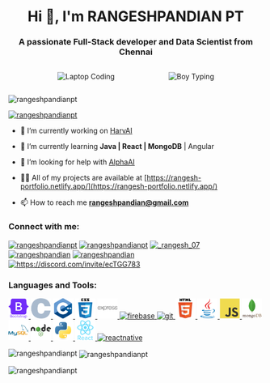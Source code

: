 <h1 align="center">Hi 👋, I'm RANGESHPANDIAN PT</h1>
<h3 align="center">A passionate Full-Stack developer and Data Scientist from Chennai</h3>

<div style="display: flex; justify-content: center; align-items: center; gap: 20px;">
  <!-- Left GIF -->
  <img src="https://media.giphy.com/media/v1.Y2lkPTc5MGI3NjExN29vOGc0ZzVvdWo2NDZueTBoeXNvd3V0dXVzbWd6NGQ5anVhOHp4OCZlcD12MV9naWZzX3NlYXJjaCZjdD1n/dxn6fRlTIShoeBr69N/giphy.gif" 
       alt="Laptop Coding" width="200"/>

  <!-- Right GIF -->
  <img src="https://media.giphy.com/media/v1.Y2lkPTc5MGI3NjExZThqeDZjZmVlemRhaXpvNmthZnpxamQ3c2xvbmlnZHdsdG14OWgzaCZlcD12MV9naWZzX3NlYXJjaCZjdD1n/78XCFBGOlS6keY1Bil/giphy.gif" 
       alt="Boy Typing" width="200"/>
</div>

<p align="left"> <img src="https://komarev.com/ghpvc/?username=rangeshpandianpt&label=Profile%20views&color=0e75b6&style=flat" alt="rangeshpandianpt" /> </p>

<p align="left"> <a href="https://github.com/ryo-ma/github-profile-trophy"><img src="https://github-profile-trophy.vercel.app/?username=rangeshpandianpt" alt="rangeshpandianpt" /></a> </p>

- 🔭 I’m currently working on [HarvAI](https://harva-i.netlify.app/)

- 🌱 I’m currently learning **Java | React | MongoDB** | Angular

- 🤝 I’m looking for help with [AlphaAI](https://alpha-trendai.netlify.app/)

- 👨‍💻 All of my projects are available at [https://rangesh-portfolio.netlify.app/](https://rangesh-portfolio.netlify.app/)

- 📫 How to reach me **rangeshpandian@gmail.com**

<h3 align="left">Connect with me:</h3>
<p align="left">
<a href="https://www.linkedin.com/in/rangeshpandian-pt-428b04325/" target="blank"><img align="center" src="https://raw.githubusercontent.com/rahuldkjain/github-profile-readme-generator/master/src/images/icons/Social/linked-in-alt.svg" alt="rangeshpandianpt" height="30" width="40" /></a>
<a href="https://kaggle.com/rangeshpandianpt" target="blank"><img align="center" src="https://raw.githubusercontent.com/rahuldkjain/github-profile-readme-generator/master/src/images/icons/Social/kaggle.svg" alt="rangeshpandianpt" height="30" width="40" /></a>
<a href="https://instagram.com/_rangesh_07" target="blank"><img align="center" src="https://raw.githubusercontent.com/rahuldkjain/github-profile-readme-generator/master/src/images/icons/Social/instagram.svg" alt="_rangesh_07" height="30" width="40" /></a>
<a href="https://www.hackerrank.com/rangeshpandian" target="blank"><img align="center" src="https://raw.githubusercontent.com/rahuldkjain/github-profile-readme-generator/master/src/images/icons/Social/hackerrank.svg" alt="rangeshpandian" height="30" width="40" /></a>
<a href="https://www.leetcode.com/rangeshpandian" target="blank"><img align="center" src="https://raw.githubusercontent.com/rahuldkjain/github-profile-readme-generator/master/src/images/icons/Social/leet-code.svg" alt="rangeshpandian" height="30" width="40" /></a>
<a href="https://discord.gg/https://discord.com/invite/ecTGG783" target="blank"><img align="center" src="https://raw.githubusercontent.com/rahuldkjain/github-profile-readme-generator/master/src/images/icons/Social/discord.svg" alt="https://discord.com/invite/ecTGG783" height="30" width="40" /></a>
</p>

<h3 align="left">Languages and Tools:</h3>
<p align="left"> <a href="https://getbootstrap.com" target="_blank" rel="noreferrer"> <img src="https://raw.githubusercontent.com/devicons/devicon/master/icons/bootstrap/bootstrap-plain-wordmark.svg" alt="bootstrap" width="40" height="40"/> </a> <a href="https://www.cprogramming.com/" target="_blank" rel="noreferrer"> <img src="https://raw.githubusercontent.com/devicons/devicon/master/icons/c/c-original.svg" alt="c" width="40" height="40"/> </a> <a href="https://www.w3schools.com/cpp/" target="_blank" rel="noreferrer"> <img src="https://raw.githubusercontent.com/devicons/devicon/master/icons/cplusplus/cplusplus-original.svg" alt="cplusplus" width="40" height="40"/> </a> <a href="https://www.w3schools.com/css/" target="_blank" rel="noreferrer"> <img src="https://raw.githubusercontent.com/devicons/devicon/master/icons/css3/css3-original-wordmark.svg" alt="css3" width="40" height="40"/> </a> <a href="https://expressjs.com" target="_blank" rel="noreferrer"> <img src="https://raw.githubusercontent.com/devicons/devicon/master/icons/express/express-original-wordmark.svg" alt="express" width="40" height="40"/> </a> <a href="https://firebase.google.com/" target="_blank" rel="noreferrer"> <img src="https://www.vectorlogo.zone/logos/firebase/firebase-icon.svg" alt="firebase" width="40" height="40"/> </a> <a href="https://git-scm.com/" target="_blank" rel="noreferrer"> <img src="https://www.vectorlogo.zone/logos/git-scm/git-scm-icon.svg" alt="git" width="40" height="40"/> </a> <a href="https://www.w3.org/html/" target="_blank" rel="noreferrer"> <img src="https://raw.githubusercontent.com/devicons/devicon/master/icons/html5/html5-original-wordmark.svg" alt="html5" width="40" height="40"/> </a> <a href="https://www.java.com" target="_blank" rel="noreferrer"> <img src="https://raw.githubusercontent.com/devicons/devicon/master/icons/java/java-original.svg" alt="java" width="40" height="40"/> </a> <a href="https://developer.mozilla.org/en-US/docs/Web/JavaScript" target="_blank" rel="noreferrer"> <img src="https://raw.githubusercontent.com/devicons/devicon/master/icons/javascript/javascript-original.svg" alt="javascript" width="40" height="40"/> </a> <a href="https://www.mongodb.com/" target="_blank" rel="noreferrer"> <img src="https://raw.githubusercontent.com/devicons/devicon/master/icons/mongodb/mongodb-original-wordmark.svg" alt="mongodb" width="40" height="40"/> </a> <a href="https://www.mysql.com/" target="_blank" rel="noreferrer"> <img src="https://raw.githubusercontent.com/devicons/devicon/master/icons/mysql/mysql-original-wordmark.svg" alt="mysql" width="40" height="40"/> </a> <a href="https://nodejs.org" target="_blank" rel="noreferrer"> <img src="https://raw.githubusercontent.com/devicons/devicon/master/icons/nodejs/nodejs-original-wordmark.svg" alt="nodejs" width="40" height="40"/> </a> <a href="https://www.python.org" target="_blank" rel="noreferrer"> <img src="https://raw.githubusercontent.com/devicons/devicon/master/icons/python/python-original.svg" alt="python" width="40" height="40"/> </a> <a href="https://reactjs.org/" target="_blank" rel="noreferrer"> <img src="https://raw.githubusercontent.com/devicons/devicon/master/icons/react/react-original-wordmark.svg" alt="react" width="40" height="40"/> </a> <a href="https://reactnative.dev/" target="_blank" rel="noreferrer"> <img src="https://reactnative.dev/img/header_logo.svg" alt="reactnative" width="40" height="40"/> </a> </p>

<p><img align="left" src="https://github-readme-stats.vercel.app/api/top-langs?username=rangeshpandianpt&show_icons=true&locale=en&layout=compact" alt="rangeshpandianpt" /></p>

<p>&nbsp;<img align="center" src="https://github-readme-stats.vercel.app/api?username=rangeshpandianpt&show_icons=true&locale=en" alt="rangeshpandianpt" /></p>

<p><img align="center" src="https://github-readme-streak-stats.herokuapp.com/?user=rangeshpandianpt&" alt="rangeshpandianpt" /></p>
